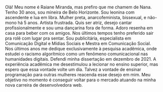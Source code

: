  Olá! Meu nome é Raiane Miranda, mas prefiro que me chamem de Nana. 
 Tenho 30 anos, sou mineira de Belo Horizonte. 
 Sou leonina com ascendente e lua em libra.
 Mulher preta, anarcofeminista, bissexual, e não-mono há 5 anos. 
 Artista frustrada. Quis ser atriz, desejo cantar profissionalmente e sou uma dançarina fora de forma. Adoro resenha em casa para beber com os amigos. Nos últimos tempos tenho preferido sair pra rolê com lugar pra sentar. 
 Sou publicitária, especialista em Comunicação Digital e Mídias Sociais e Mestra em Comunicação Social. 
 Nos últimos anos me dedique exclusivamente à pesquisa acadêmica, onde estudei o racismo algorítmico como um fenômeno comunicacional nas humanidades digitais. Defendi minha dissertação em dezembro de 2021.
 A experiência acadêmica me desestimulou a lecionar no ensino superior, mas espero que essa vontade volte um dia. Talvez a vontade de ensinar programação para outras mulheres reacenda esse desejo em mim. 
 Meu objetivo no momento é conseguir voltar para o mercado atuando na minha nova carreira de desenvolvedora web.